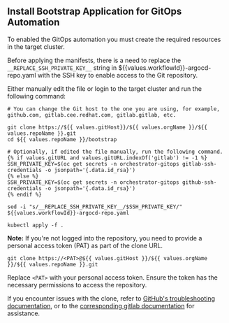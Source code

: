 ## Install Bootstrap Application for GitOps Automation

To enabled the GitOps automation you must create the required resources in the target cluster.

Before applying the manifests, there is a need to replace the `__REPLACE_SSH_PRIVATE_KEY__` string in ${{values.workflowId}}-argocd-repo.yaml with the SSH key to enable access to the Git repository.

Either manually edit the file or login to the target cluster and run the following command:

```
# You can change the Git host to the one you are using, for example, github.com, gitlab.cee.redhat.com, gitlab.gitlab, etc.

git clone https://${{ values.gitHost}}/${{ values.orgName }}/${{ values.repoName }}.git
cd ${{ values.repoName }}/bootstrap

# Optionally, if edited the file manually, run the following command. 
{% if values.gitURL and values.gitURL.indexOf('gitlab') != -1 %}
SSH_PRIVATE_KEY=$(oc get secrets -n orchestrator-gitops gitlab-ssh-credentials -o jsonpath='{.data.id_rsa}') 
{% else %}
SSH_PRIVATE_KEY=$(oc get secrets -n orchestrator-gitops github-ssh-credentials -o jsonpath='{.data.id_rsa}') 
{% endif %}

sed -i "s/__REPLACE_SSH_PRIVATE_KEY__/$SSH_PRIVATE_KEY/" ${{values.workflowId}}-argocd-repo.yaml

kubectl apply -f .
```

**Note:** If you're not logged into the repository, you need to provide a personal access token (PAT) as part of the clone URL.

```
git clone https://<PAT>@${{ values.gitHost }}/${{ values.orgName }}/${{ values.repoName }}.git
```

Replace `<PAT>` with your personal access token. Ensure the token has the necessary permissions to access the repository.

If you encounter issues with the clone, refer to [GitHub's troubleshooting documentation](https://docs.github.com/en/repositories/creating-and-managing-repositories/troubleshooting-cloning-errors), or to the [corresponding gitlab documentation](https://docs.gitlab.com/ee/user/project/repository/) for assistance.
